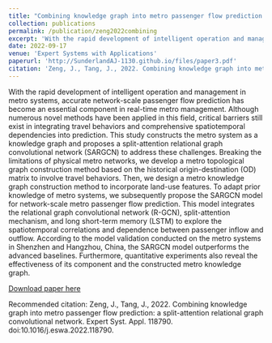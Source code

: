 ```yaml
---
title: "Combining knowledge graph into metro passenger flow prediction: a split-attention relational graph convolutional network"
collection: publications
permalink: /publication/zeng2022combining
excerpt: 'With the rapid development of intelligent operation and management in metro systems, accurate network-scale passenger flow prediction has become an essential component in real-time metro management. Although numerous novel methods have been applied in this field, critical barriers still exist in integrating travel behaviors and comprehensive spatiotemporal dependencies into prediction. This study constructs the metro system as a knowledge graph and proposes a split-attention relational graph convolutional network (SARGCN) to address these challenges. Breaking the limitations of physical metro networks, we develop a metro topological graph construction method based on the historical origin-destination (OD) matrix to involve travel behaviors. Then, we design a metro knowledge graph construction method to incorporate land-use features. To adapt prior knowledge of metro systems, we subsequently propose the SARGCN model for network-scale metro passenger flow prediction. This model integrates the relational graph convolutional network (R-GCN), split-attention mechanism, and long short-term memory (LSTM) to explore the spatiotemporal correlations and dependence between passenger inflow and outflow. According to the model validation conducted on the metro systems in Shenzhen and Hangzhou, China, the SARGCN model outperforms the advanced baselines. Furthermore, quantitative experiments also reveal the effectiveness of its component and the constructed metro knowledge graph.'
date: 2022-09-17
venue: 'Expert Systems with Applications'
paperurl: 'http://SunderlandAJ-1130.github.io/files/paper3.pdf'
citation: 'Zeng, J., Tang, J., 2022. Combining knowledge graph into metro passenger flow prediction: a split-attention relational graph convolutional network. Expert Syst. Appl. 118790. doi:10.1016/j.eswa.2022.118790.'
---
```

With the rapid development of intelligent operation and management in metro systems, accurate network-scale passenger flow prediction has become an essential component in real-time metro management. Although numerous novel methods have been applied in this field, critical barriers still exist in integrating travel behaviors and comprehensive spatiotemporal dependencies into prediction. This study constructs the metro system as a knowledge graph and proposes a split-attention relational graph convolutional network (SARGCN) to address these challenges. Breaking the limitations of physical metro networks, we develop a metro topological graph construction method based on the historical origin-destination (OD) matrix to involve travel behaviors. Then, we design a metro knowledge graph construction method to incorporate land-use features. To adapt prior knowledge of metro systems, we subsequently propose the SARGCN model for network-scale metro passenger flow prediction. This model integrates the relational graph convolutional network (R-GCN), split-attention mechanism, and long short-term memory (LSTM) to explore the spatiotemporal correlations and dependence between passenger inflow and outflow. According to the model validation conducted on the metro systems in Shenzhen and Hangzhou, China, the SARGCN model outperforms the advanced baselines. Furthermore, quantitative experiments also reveal the effectiveness of its component and the constructed metro knowledge graph.

[Download paper here](http://SunderlandAJ-1130.github.io/files/zeng2022combining.pdf)

Recommended citation: Zeng, J., Tang, J., 2022. Combining knowledge graph into metro passenger flow prediction: a split-attention relational graph convolutional network. Expert Syst. Appl. 118790. doi:10.1016/j.eswa.2022.118790. 
